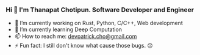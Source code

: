 ### Hi 👋 I'm Thanapat Chotipun. Software Developer and Engineer

<!--
**PatrickChoDev/PatrickChoDev** is a ✨ _special_ ✨ repository because its `README.md` (this file) appears on your GitHub profile.

Here are some ideas to get you started: -->

- 🔭 I’m currently working on Rust, Python, C/C++, Web development
- 🌱 I’m currently learning Deep Computation
- 📫 How to reach me: [devpatrick.cho@gmail.com](mailto:devpatrick.cho@gmail.com)
- ⚡ Fun fact: I still don't know what cause those bugs. :cry:
